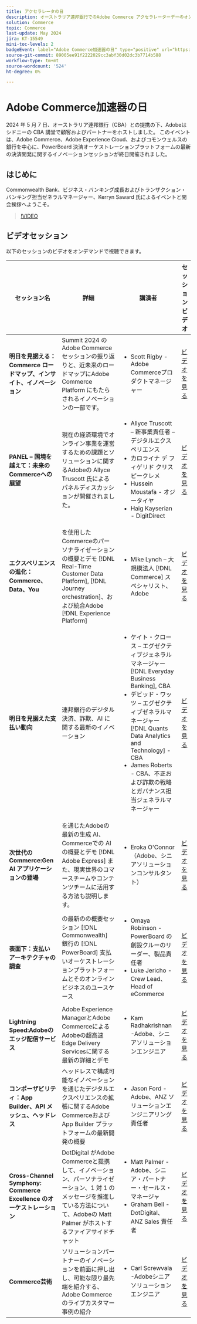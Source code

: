 ```yaml
---
title: アクセラレータの日
description: オーストラリア連邦銀行でのAdobe Commerce アクセラレーターデーのオンデマンドビデオをご覧ください。
solution: Commerce
topic: Commerce
last-update: May 2024
jira: KT-15549
mini-toc-levels: 2
badgeEvent: label="Adobe Commerce加速器の日" type="positive" url="https://experienceleague.adobe.com/en/docs/events/apac-commerce-recordings/2024/overview"
source-git-commit: 89005ee91f2222029cc3abf30d02dc3b7714b588
workflow-type: tm+mt
source-wordcount: '524'
ht-degree: 0%

---
```



# Adobe Commerce加速器の日

2024 年 5 月 7 日、オーストラリア連邦銀行（CBA）との提携の下、Adobeはシドニーの CBA 講堂で顧客およびパートナーをホストしました。 このイベントは、Adobe Commerce、Adobe Experience Cloud、およびコモンウェルスの銀行を中心に、PowerBoard 決済オーケストレーションプラットフォームの最新の決済開発に関するイノベーションセッションが終日開催されました。

## はじめに

Commonwealth Bank、ビジネス・バンキング成長およびトランザクション・バンキング担当ゼネラルマネージャー、Kerryn Saward 氏によるイベントと開会挨拶へようこそ。

>[!VIDEO](https://video.tv.adobe.com/v/3429276/?learn=on)

## ビデオセッション

以下のセッションのビデオをオンデマンドで視聴できます。

| セッション名 | 詳細 | 講演者 | セッションビデオ |
| ---- | ---- | ---- | ---- |
| **明日を見据える：Commerce ロードマップ、インサイト、イノベーション** | Summit 2024 のAdobe Commerce セッションの振り返りと、近未来のロードマップにAdobe Commerce Platform にもたらされるイノベーションの一部です。 | <ul><li>Scott Rigby - Adobe Commerceプロダクトマネージャー</ul></li> | [ビデオを見る](./navigating-tomorrow.md) |
| **PANEL – 国境を越えて：未来のCommerceへの展望** | 現在の経済環境でオンライン事業を運営するための課題とソリューションに関するAdobeの Allyce Truscott 氏によるパネルディスカッションが開催されました。 | <ul><li>Allyce Truscott – 新事業責任者 – デジタルエクスペリエンス</li><li> カロライナ デ フィゲリド クリスピークレメ</li><li>Hussein Moustafa - オジータイヤ</li><li>Haig Kayserian - DigitDirect</li></ul> | [ビデオを見る](./panel-beyond-borders.md) |
| **エクスペリエンスの進化：Commerce、Data、You** | を使用したCommerceのパーソナライゼーションの概要とデモ [!DNL Real-Time Customer Data Platform], [!DNL Journey orchestration]、および統合Adobe [!DNL Experience Platform] | <ul><li>Mike Lynch – 大規模法人 [!DNL Commerce] スペシャリスト、Adobe</li></ul> | [ビデオを見る](./experience-evolution.md) |
| **明日を見据えた支払い動向** | 連邦銀行のデジタル決済、詐欺、AI に関する最新のイノベーション | <ul><li>ケイト・クロース – エグゼクティブジェネラルマネージャー [!DNL Everyday Business Banking], CBA</li><li>デビッド・ワッツ – エグゼクティブゼネラルマネージャー [!DNL Quants Data Analytics and Technology] - CBA</li><li>James Roberts - CBA、不正および詐欺の戦略とガバナンス担当ジェネラルマネージャー</li></ul> | [ビデオを見る](./panel-tapping-into-tomorrow.md) |
| **次世代のCommerce:Gen AI アプリケーションの登場** | を通じたAdobeの最新の生成 AI、Commerceでの AI の概要とデモ [!DNL Adobe Express] また、現実世界のコマースチームやコンテンツチームに活用する方法も説明します。 | <ul><li>Eroka O&#39;Connor （Adobe、シニアソリューションコンサルタント）</li></ul> | [ビデオを見る](./next-gen-commerce.md) |
| **表面下：支払いアーキテクチャの調査** | の最新のの概要セッション [!DNL Commonwealth] 銀行の [!DNL PowerBoard] 支払いオーケストレーションプラットフォームとそのオンラインビジネスのユースケース | <ul><li>Omaya Robinson - PowerBoard の創設クルーのリーダー、製品責任者</li><li>Luke Jericho - Crew Lead、Head of eCommerce</li></ul> | [ビデオを見る](./beneath-the-surface.md) |
| **Lightning Speed:Adobeのエッジ配信サービス** | Adobe Experience ManagerとAdobe CommerceによるAdobeの超高速Edge Delivery Servicesに関する最新の詳細とデモ | <ul><li>Kam Radhakrishnan -Adobe、シニアソリューションエンジニア</li></ul> | [ビデオを見る](./lightning-speed.md) |
| **コンポーザビリティ：App Builder、API メッシュ、ヘッドレス** | ヘッドレスで構成可能なイノベーションを通じたデジタルエクスペリエンスの拡張に関するAdobe Commerceおよび App Builder プラットフォームの最新開発の概要 | <ul><li>Jason Ford -Adobe、ANZ ソリューションエンジニアリング責任者</li></ul> | [ビデオを見る](./composability.md) |
| **Cross-Channel Symphony: Commerce Excellence のオーケストレーション** | DotDigital がAdobe Commerceと提携して、イノベーション、パーソナライゼーション、1 対 1 のメッセージを推進している方法について、Adobeの Matt Palmer がホストするファイアサイドチャット | <ul><li> Matt Palmer -Adobe、シニア・パートナー・セールス・マネージャ</li><li>Graham Bell - DotDigital、ANZ Sales 責任者</li></ul> | [ビデオを見る](./cross-channel-symphony.md) |
| **Commerce芸術** | ソリューションパートナーのイノベーションを前面に押し出し、可能な限り最先端を紹介する、Adobe Commerceのライブカスタマー事例の紹介 | <ul><li>Carl Screwvala -Adobeシニアソリューションエンジニア</li></ul> | [ビデオを見る](./the-art-of-commerce.md) |

